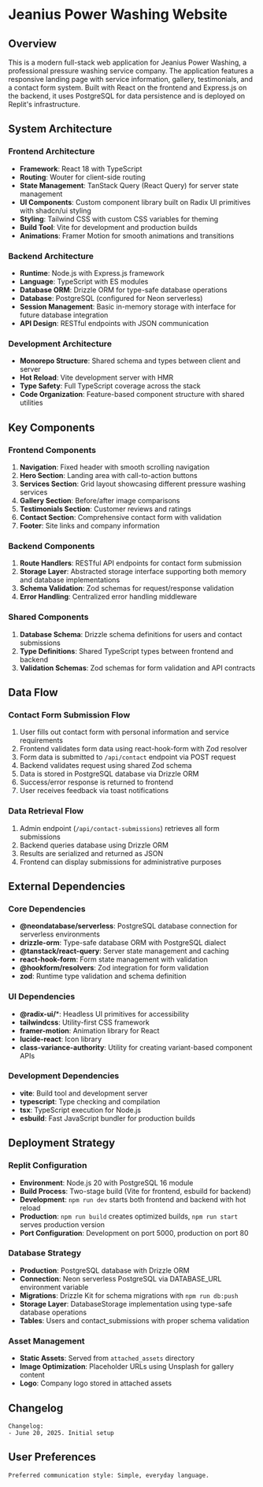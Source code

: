 # Jeanius Power Washing Website

## Overview

This is a modern full-stack web application for Jeanius Power Washing, a professional pressure washing service company. The application features a responsive landing page with service information, gallery, testimonials, and a contact form system. Built with React on the frontend and Express.js on the backend, it uses PostgreSQL for data persistence and is deployed on Replit's infrastructure.

## System Architecture

### Frontend Architecture
- **Framework**: React 18 with TypeScript
- **Routing**: Wouter for client-side routing
- **State Management**: TanStack Query (React Query) for server state management
- **UI Components**: Custom component library built on Radix UI primitives with shadcn/ui styling
- **Styling**: Tailwind CSS with custom CSS variables for theming
- **Build Tool**: Vite for development and production builds
- **Animations**: Framer Motion for smooth animations and transitions

### Backend Architecture
- **Runtime**: Node.js with Express.js framework
- **Language**: TypeScript with ES modules
- **Database ORM**: Drizzle ORM for type-safe database operations
- **Database**: PostgreSQL (configured for Neon serverless)
- **Session Management**: Basic in-memory storage with interface for future database integration
- **API Design**: RESTful endpoints with JSON communication

### Development Architecture
- **Monorepo Structure**: Shared schema and types between client and server
- **Hot Reload**: Vite development server with HMR
- **Type Safety**: Full TypeScript coverage across the stack
- **Code Organization**: Feature-based component structure with shared utilities

## Key Components

### Frontend Components
1. **Navigation**: Fixed header with smooth scrolling navigation
2. **Hero Section**: Landing area with call-to-action buttons
3. **Services Section**: Grid layout showcasing different pressure washing services
4. **Gallery Section**: Before/after image comparisons
5. **Testimonials Section**: Customer reviews and ratings
6. **Contact Section**: Comprehensive contact form with validation
7. **Footer**: Site links and company information

### Backend Components
1. **Route Handlers**: RESTful API endpoints for contact form submission
2. **Storage Layer**: Abstracted storage interface supporting both memory and database implementations
3. **Schema Validation**: Zod schemas for request/response validation
4. **Error Handling**: Centralized error handling middleware

### Shared Components
1. **Database Schema**: Drizzle schema definitions for users and contact submissions
2. **Type Definitions**: Shared TypeScript types between frontend and backend
3. **Validation Schemas**: Zod schemas for form validation and API contracts

## Data Flow

### Contact Form Submission Flow
1. User fills out contact form with personal information and service requirements
2. Frontend validates form data using react-hook-form with Zod resolver
3. Form data is submitted to `/api/contact` endpoint via POST request
4. Backend validates request using shared Zod schema
5. Data is stored in PostgreSQL database via Drizzle ORM
6. Success/error response is returned to frontend
7. User receives feedback via toast notifications

### Data Retrieval Flow
1. Admin endpoint (`/api/contact-submissions`) retrieves all form submissions
2. Backend queries database using Drizzle ORM
3. Results are serialized and returned as JSON
4. Frontend can display submissions for administrative purposes

## External Dependencies

### Core Dependencies
- **@neondatabase/serverless**: PostgreSQL database connection for serverless environments
- **drizzle-orm**: Type-safe database ORM with PostgreSQL dialect
- **@tanstack/react-query**: Server state management and caching
- **react-hook-form**: Form state management with validation
- **@hookform/resolvers**: Zod integration for form validation
- **zod**: Runtime type validation and schema definition

### UI Dependencies
- **@radix-ui/***: Headless UI primitives for accessibility
- **tailwindcss**: Utility-first CSS framework
- **framer-motion**: Animation library for React
- **lucide-react**: Icon library
- **class-variance-authority**: Utility for creating variant-based component APIs

### Development Dependencies
- **vite**: Build tool and development server
- **typescript**: Type checking and compilation
- **tsx**: TypeScript execution for Node.js
- **esbuild**: Fast JavaScript bundler for production builds

## Deployment Strategy

### Replit Configuration
- **Environment**: Node.js 20 with PostgreSQL 16 module
- **Build Process**: Two-stage build (Vite for frontend, esbuild for backend)
- **Development**: `npm run dev` starts both frontend and backend with hot reload
- **Production**: `npm run build` creates optimized builds, `npm run start` serves production version
- **Port Configuration**: Development on port 5000, production on port 80

### Database Strategy
- **Production**: PostgreSQL database with Drizzle ORM
- **Connection**: Neon serverless PostgreSQL via DATABASE_URL environment variable
- **Migrations**: Drizzle Kit for schema migrations with `npm run db:push`
- **Storage Layer**: DatabaseStorage implementation using type-safe database operations
- **Tables**: Users and contact_submissions with proper schema validation

### Asset Management
- **Static Assets**: Served from `attached_assets` directory
- **Image Optimization**: Placeholder URLs using Unsplash for gallery content
- **Logo**: Company logo stored in attached assets

## Changelog
```
Changelog:
- June 20, 2025. Initial setup
```

## User Preferences
```
Preferred communication style: Simple, everyday language.
```